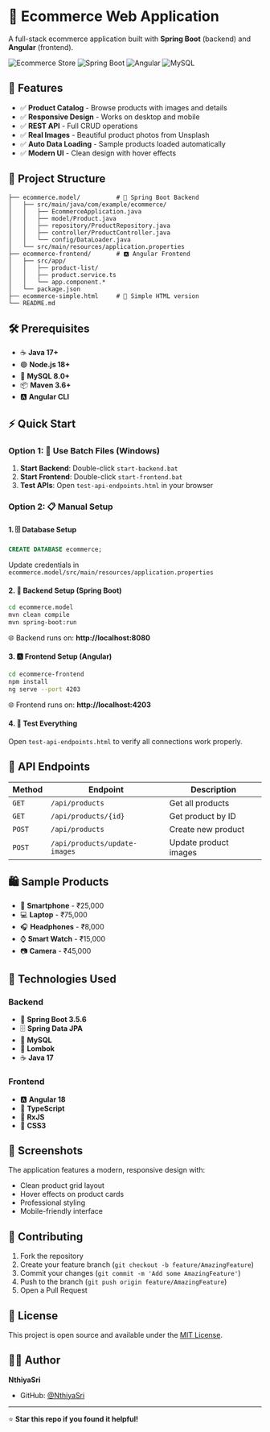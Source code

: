 # 🛒 Ecommerce Web Application

A full-stack ecommerce application built with **Spring Boot** (backend) and **Angular** (frontend).

![Ecommerce Store](https://img.shields.io/badge/Status-Working-brightgreen)
![Spring Boot](https://img.shields.io/badge/Spring%20Boot-3.5.6-brightgreen)
![Angular](https://img.shields.io/badge/Angular-18-red)
![MySQL](https://img.shields.io/badge/MySQL-8.0-blue)

## 🚀 Features

- ✅ **Product Catalog** - Browse products with images and details
- ✅ **Responsive Design** - Works on desktop and mobile
- ✅ **REST API** - Full CRUD operations
- ✅ **Real Images** - Beautiful product photos from Unsplash
- ✅ **Auto Data Loading** - Sample products loaded automatically
- ✅ **Modern UI** - Clean design with hover effects

## 📁 Project Structure

```
├── ecommerce.model/          # 🍃 Spring Boot Backend
│   ├── src/main/java/com/example/ecommerce/
│   │   ├── EcommerceApplication.java
│   │   ├── model/Product.java
│   │   ├── repository/ProductRepository.java
│   │   ├── controller/ProductController.java
│   │   └── config/DataLoader.java
│   └── src/main/resources/application.properties
├── ecommerce-frontend/       # 🅰️ Angular Frontend
│   ├── src/app/
│   │   ├── product-list/
│   │   ├── product.service.ts
│   │   └── app.component.*
│   └── package.json
├── ecommerce-simple.html     # 📄 Simple HTML version
└── README.md
```

## 🛠️ Prerequisites

- ☕ **Java 17+**
- 🟢 **Node.js 18+**
- 🐬 **MySQL 8.0+**
- 📦 **Maven 3.6+**
- 🅰️ **Angular CLI**

## ⚡ Quick Start

### Option 1: 🚀 Use Batch Files (Windows)
1. **Start Backend**: Double-click `start-backend.bat`
2. **Start Frontend**: Double-click `start-frontend.bat`
3. **Test APIs**: Open `test-api-endpoints.html` in your browser

### Option 2: 📋 Manual Setup

#### 1. 🗄️ Database Setup
```sql
CREATE DATABASE ecommerce;
```
Update credentials in `ecommerce.model/src/main/resources/application.properties`

#### 2. 🍃 Backend Setup (Spring Boot)
```bash
cd ecommerce.model
mvn clean compile
mvn spring-boot:run
```
🌐 Backend runs on: **http://localhost:8080**

#### 3. 🅰️ Frontend Setup (Angular)
```bash
cd ecommerce-frontend
npm install
ng serve --port 4203
```
🌐 Frontend runs on: **http://localhost:4203**

#### 4. 🧪 Test Everything
Open `test-api-endpoints.html` to verify all connections work properly.

## 🔗 API Endpoints

| Method | Endpoint | Description |
|--------|----------|-------------|
| `GET` | `/api/products` | Get all products |
| `GET` | `/api/products/{id}` | Get product by ID |
| `POST` | `/api/products` | Create new product |
| `POST` | `/api/products/update-images` | Update product images |

## 🛍️ Sample Products

- 📱 **Smartphone** - ₹25,000
- 💻 **Laptop** - ₹75,000
- 🎧 **Headphones** - ₹8,000
- ⌚ **Smart Watch** - ₹15,000
- 📷 **Camera** - ₹45,000

## 🔧 Technologies Used

### Backend
- 🍃 **Spring Boot 3.5.6**
- 🗄️ **Spring Data JPA**
- 🐬 **MySQL**
- 🔧 **Lombok**
- ☕ **Java 17**

### Frontend
- 🅰️ **Angular 18**
- 📘 **TypeScript**
- 🔄 **RxJS**
- 🎨 **CSS3**

## 📸 Screenshots

The application features a modern, responsive design with:
- Clean product grid layout
- Hover effects on product cards
- Professional styling
- Mobile-friendly interface

## 🤝 Contributing

1. Fork the repository
2. Create your feature branch (`git checkout -b feature/AmazingFeature`)
3. Commit your changes (`git commit -m 'Add some AmazingFeature'`)
4. Push to the branch (`git push origin feature/AmazingFeature`)
5. Open a Pull Request

## 📝 License

This project is open source and available under the [MIT License](LICENSE).

## 👨‍💻 Author

**NthiyaSri**
- GitHub: [@NthiyaSri](https://github.com/NthiyaSri)

---
⭐ **Star this repo if you found it helpful!**